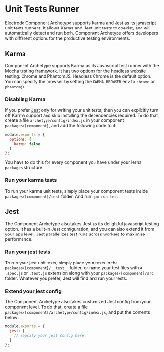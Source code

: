 # Unit Tests Runner

Electrode Component Archetype supports Karma and Jest as its javascript unit tests runners. It allows Karma and Jest unit tests to coexist, and will automatically detect and run both. Component Archetype offers developers with different options for the productive testing environments.

## Karma

Component Archetype supports Karma as its Javascript test runner with the Mocha testing framework. It has two options for the headless website testing: Chrome and PhantomJS. Headless Chrome is the default option. You can specify the browser by setting the `KARMA_BROWSER` env to `chrome` or `phantomjs`.

### Disabling Karma

If you prefer [Jest](#jest) only for writing your unit tests, then you can explicitly turn off Karma support and skip installing the dependencies required. To do that, create a file `archetype/config/index.js` in your component `packages/[component]`, and add the following code to it:

```js
module.exports = {
  options: {
    karma: false
  }
};
```

You have to do this for every component you have under your lerna `packages` structure.

### Run your karma tests

To run your karma unit tests, simply place your component tests inside `packages/[component]/test` folder. And run `npm run test`.

## Jest

The Component Archetype also takes Jest as its delightful javascript testing option. It has a built-in Jest configuration, and you can also extend it from your app level. Jest parallelizes test runs across workers to maximize performance.

### Run your jest tests

To run your jest unit tests, simply place your tests in the `packages/[component]/__test__` folder, or name your test files with a `.spec.js` or `.test.js` extension along with your `packages/[component]/src` folder. Whatever you prefer, Jest will find and run your tests.

### Extend your jest config

The Component Archetype also takes customized Jest config from your component level. To do that, create a file `packages/[component]/archetype/config/index.js`, and put the contents below:

```js
module.exports = {
  jest: {
    // sepcify your jest config here
  }
};
```
